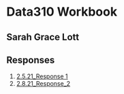 # Data310 Workbook

## Sarah Grace Lott

## Responses
1. [2.5.21_Response 1](https://sglott.github.io/Data310_workbook/2.5.21_Response1.html)
2. [2.8.21_Response_2](https://github.com/SGLott/Data310_workbook/blob/main/2.8.21_Response2.html)
